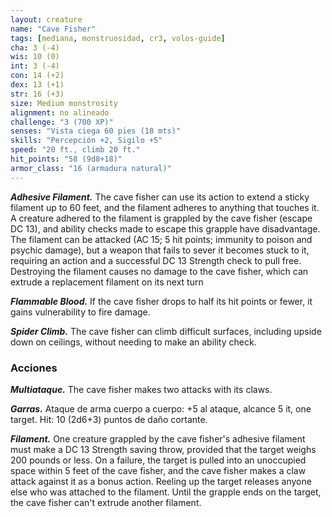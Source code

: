 ```yaml
---
layout: creature
name: "Cave Fisher"
tags: [mediana, monstruosidad, cr3, volos-guide]
cha: 3 (-4)
wis: 10 (0)
int: 3 (-4)
con: 14 (+2)
dex: 13 (+1)
str: 16 (+3)
size: Medium monstrosity
alignment: no alineado
challenge: "3 (700 XP)"
senses: "Vista ciega 60 pies (18 mts)"
skills: "Percepción +2, Sigilo +5"
speed: "20 ft., climb 20 ft."
hit_points: "58 (9d8+18)"
armor_class: "16 (armadura natural)"
---
```


***Adhesive Filament.*** The cave fisher can use its action to extend a sticky filament up to 60 feet, and the filament adheres to anything that touches it. A creature adhered to the filament is grappled by the cave fisher (escape DC 13), and ability checks made to escape this grapple have disadvantage. The filament can be attacked (AC 15; 5 hit points; immunity to poison and psychic damage), but a weapon that fails to sever it becomes stuck to it, requiring an action and a successful DC 13 Strength check to pull free. Destroying the filament causes no damage to the cave fisher, which can extrude a replacement filament on its next turn

***Flammable Blood.*** If the cave fisher drops to half its hit points or fewer, it gains vulnerability to fire damage.

***Spider Climb.*** The cave fisher can climb difficult surfaces, including upside down on ceilings, without needing to make an ability check.

### Acciones

***Multiataque.*** The cave fisher makes two attacks with its claws.

***Garras.*** Ataque de arma cuerpo a cuerpo: +5 al ataque, alcance 5 it, one target. Hit: 10 (2d6+3) puntos de daño cortante.

***Filament.*** One creature grappled by the cave fisher's adhesive filament must make a DC 13 Strength saving throw, provided that the target weighs 200 pounds or less. On a failure, the target is pulled into an unoccupied space within 5 feet of the cave fisher, and the cave fisher makes a claw attack against it as a bonus action. Reeling up the target releases anyone else who was attached to the filament. Until the grapple ends on the target, the cave fisher can't extrude another filament.